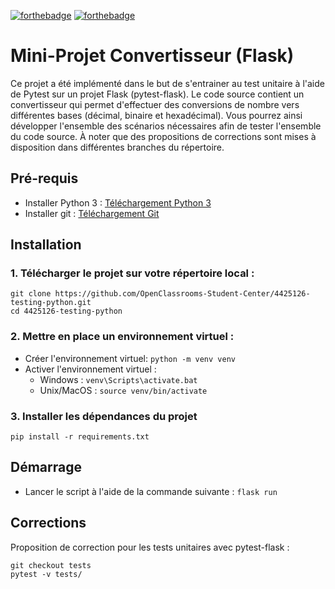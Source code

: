 [![forthebadge](https://forthebadge.com/images/badges/made-with-python.svg)](https://forthebadge.com) [![forthebadge](https://forthebadge.com/images/badges/built-with-love.svg)](https://forthebadge.com)
# Mini-Projet Convertisseur (Flask)

Ce projet a été implémenté dans le but de s'entrainer au test unitaire à l'aide de Pytest sur un projet Flask (pytest-flask). Le code source
contient un convertisseur qui permet d'effectuer des conversions de nombre vers différentes bases (décimal, binaire et hexadécimal). Vous pourrez ainsi développer l'ensemble des scénarios nécessaires afin de tester 
l'ensemble du code source. À noter que des propositions de corrections sont mises à disposition dans différentes branches 
du répertoire.

## Pré-requis

* Installer Python 3 : [Téléchargement Python 3](https://www.python.org/downloads/)
* Installer git : [Téléchargement Git](https://git-scm.com/book/fr/v2/D%C3%A9marrage-rapide-Installation-de-Git)

## Installation

### 1. Télécharger le projet sur votre répertoire local : 
```
git clone https://github.com/OpenClassrooms-Student-Center/4425126-testing-python.git 
cd 4425126-testing-python
```
### 2. Mettre en place un environnement virtuel :
* Créer l'environnement virtuel: `python -m venv venv`
* Activer l'environnement virtuel :
    * Windows : `venv\Scripts\activate.bat`
    * Unix/MacOS : `source venv/bin/activate`

    
### 3. Installer les dépendances du projet
```
pip install -r requirements.txt
```

## Démarrage
* Lancer le script à l'aide de la commande suivante : `flask run`

## Corrections
Proposition de correction pour les tests unitaires avec pytest-flask :
```
git checkout tests
pytest -v tests/
```
